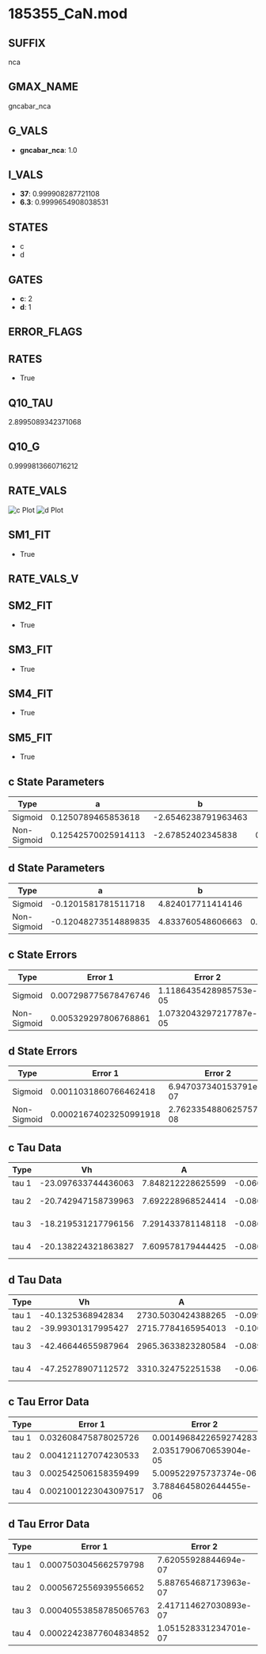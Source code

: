 # 185355_CaN.mod

## SUFFIX

nca

## GMAX_NAME

gncabar_nca

## G_VALS

- **gncabar_nca**: 1.0

## I_VALS

- **37**: 0.999908287721108
- **6.3**: 0.9999654908038531

## STATES

- c
- d

## GATES

- **c**: 2
- **d**: 1

## ERROR_FLAGS


## RATES

- True

## Q10_TAU

2.8995089342371068

## Q10_G

0.9999813660716212

## RATE_VALS

![c Plot](/Users/pbozelos/Dropbox/icg-Chai-Panos/supermodels/output_markdown_files/Ca/185355_CaN.mod/images/c.png)
![d Plot](/Users/pbozelos/Dropbox/icg-Chai-Panos/supermodels/output_markdown_files/Ca/185355_CaN.mod/images/d.png)

## SM1_FIT

- True

## RATE_VALS_V

## SM2_FIT

- True

## SM3_FIT

- True

## SM4_FIT

- True

## SM5_FIT

- True

## c State Parameters

| Type | a | b | c | d |
| --- | --- | --- | --- | --- |
| Sigmoid | 0.1250789465853618 | -2.6546238791963463 |
| Non-Sigmoid | 0.12542570025914113 | -2.67852402345838 | 0.9983975379579527 | -0.0019955423237953108 |

## d State Parameters

| Type | a | b | c | d |
| --- | --- | --- | --- | --- |
| Sigmoid | -0.1201581781511718 | 4.824017711414146 |
| Non-Sigmoid | -0.12048273514889835 | 4.833760548606663 | 0.9987574257823251 | 6.782564128720949e-05 |

## c State Errors

| Type | Error 1 | Error 2 | Error 3 |
| --- | --- | --- | --- |
| Sigmoid | 0.007298775678476746 | 1.1186435428985753e-05 | 0.005087767848508289 |
| Non-Sigmoid | 0.005329297806768861 | 1.0732043297217787e-05 | 0.003714901132851789 |

## d State Errors

| Type | Error 1 | Error 2 | Error 3 |
| --- | --- | --- | --- |
| Sigmoid | 0.0011031860766462418 | 6.947037340153791e-07 | 0.0007869659667546964 |
| Non-Sigmoid | 0.00021674023250991918 | 2.7623354880625757e-08 | 0.00015461325176469024 |

## c Tau Data

| Type | Vh | A | b1 | b2 | c1 | c2 | d1 | d2 | e1 | e2 |
| --- | --- | --- | --- | --- | --- | --- | --- | --- | --- | --- |
| tau 1 | -23.097633744436063 | 7.848212228625599 | -0.06671649793215824 | -0.050696406639002656 |
| tau 2 | -20.742947158739963 | 7.692228968524414 | -0.08066115584774482 | 0.00036245431497311753 | -0.046641055625759736 | 1.368111208953028e-05 |
| tau 3 | -18.219531217796156 | 7.291433781148118 | -0.08696521844816382 | 0.0005309308446377101 | -9.712872533794476e-07 | -0.03517204905630593 | 0.0002681124675398667 | 1.8548034020417527e-06 |
| tau 4 | -20.138224321863827 | 7.609578179444425 | -0.08062651743140146 | 0.00028641649584591533 | 2.3332943396886353e-06 | -1.528618052025638e-08 | -0.04254853771677609 | 0.00014592950434468916 | 1.555743159604321e-06 | 4.879757953329869e-09 |

## d Tau Data

| Type | Vh | A | b1 | b2 | c1 | c2 | d1 | d2 | e1 | e2 |
| --- | --- | --- | --- | --- | --- | --- | --- | --- | --- | --- |
| tau 1 | -40.1325368942834 | 2730.5030424388265 | -0.09981624517398903 | -0.020687179284973503 |
| tau 2 | -39.99301317995427 | 2715.7784165954013 | -0.10062339165855466 | 2.2206274856838255e-05 | -0.02037512572181434 | 2.866207741548218e-06 |
| tau 3 | -42.46644655987964 | 2965.3633823280584 | -0.08906536882151776 | -0.00030984658786580596 | 3.4851196596350174e-06 | -0.026773835077175182 | -0.00010852180056128184 | -6.917729989107027e-07 |
| tau 4 | -47.25278907112572 | 3310.324752251538 | -0.06821706950734134 | -0.0007062319975875529 | 5.905116596297657e-06 | -2.9423715519858205e-09 | -0.03786568657015393 | -0.00047703297645966 | -7.155335890177948e-06 | -5.289349521126222e-08 |

## c Tau Error Data

| Type | Error 1 | Error 2 | Error 3 |
| --- | --- | --- | --- |
| tau 1 | 0.032608475878025726 | 0.0014968422659274283 | 0.019003964367766683 |
| tau 2 | 0.004121127074230533 | 2.0351790670653904e-05 | 0.0024017605841704652 |
| tau 3 | 0.002542506158359499 | 5.009522975737374e-06 | 0.0014817526774028626 |
| tau 4 | 0.0021001223043097517 | 3.7884645802644455e-06 | 0.0012239348318008837 |

## d Tau Error Data

| Type | Error 1 | Error 2 | Error 3 |
| --- | --- | --- | --- |
| tau 1 | 0.0007503045662579798 | 7.62055928844694e-07 | 0.0004937028628105571 |
| tau 2 | 0.0005672556939556652 | 5.887654687173963e-07 | 0.0003732561051150643 |
| tau 3 | 0.00040553858785065763 | 2.417114627030893e-07 | 0.00026684571946637936 |
| tau 4 | 0.00022423877604834852 | 1.051528331234701e-07 | 0.00014754984931031353 |

